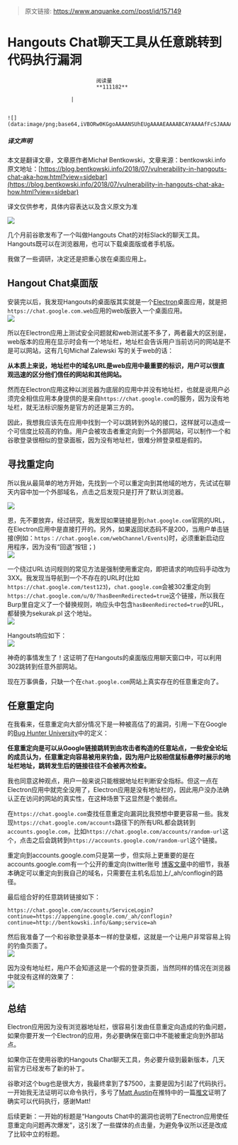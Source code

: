 > 原文链接: https://www.anquanke.com//post/id/157149 


# Hangouts Chat聊天工具从任意跳转到代码执行漏洞


                                阅读量   
                                **111182**
                            
                        |
                        
                                                                                                                                    ![](data:image/png;base64,iVBORw0KGgoAAAANSUhEUgAAAAEAAAABCAYAAAAfFcSJAAAAAXNSR0IArs4c6QAAAARnQU1BAACxjwv8YQUAAAAJcEhZcwAADsQAAA7EAZUrDhsAAAANSURBVBhXYzh8+PB/AAffA0nNPuCLAAAAAElFTkSuQmCC)
                                                                                            



##### 译文声明

本文是翻译文章，文章原作者Michał Bentkowski，文章来源：bentkowski.info
                                <br>原文地址：[https://blog.bentkowski.info/2018/07/vulnerability-in-hangouts-chat-aka-how.html?view=sidebar](https://blog.bentkowski.info/2018/07/vulnerability-in-hangouts-chat-aka-how.html?view=sidebar)

译文仅供参考，具体内容表达以及含义原文为准

[![](https://p3.ssl.qhimg.com/t0179fdef19ec63f564.jpg)](https://p3.ssl.qhimg.com/t0179fdef19ec63f564.jpg)

几个月前谷歌发布了一个叫做Hangouts Chat的对标Slack的聊天工具。Hangouts既可以在浏览器用，也可以下载桌面版或者手机版。

我做了一些调研，决定还是把重心放在桌面应用上。



## Hangout Chat桌面版

安装完以后，我发现Hangouts的桌面版其实就是一个[Electron](https://sites.google.com/site/bughunteruniversity/nonvuln/open-redirect)桌面应用，就是把`https://chat.google.com.web`应用的web版嵌入一个桌面应用。<br>[![](https://p4.ssl.qhimg.com/t0175196b76d5526803.png)](https://p4.ssl.qhimg.com/t0175196b76d5526803.png)

所以在Electron应用上测试安全问题就和web测试差不多了，两者最大的区别是，web版本的应用在显示时会有一个地址栏，地址栏会告诉用户当前访问的网站是不是可以网站，这有几句Michał Zalewski 写的关于web的话：

**从本质上来说，地址栏中的域名URL是web应用中最重要的标识，用户可以很直观迅速的区分他们信任的网站和其他网站。**

然而在Electron应用这种以浏览器为底层的应用中并没有地址栏，也就是说用户必须完全相信应用本身提供的是来自`https://chat.google.com`的服务，因为没有地址栏，就无法标识服务是官方的还是第三方的。

因此，我想我应该先在应用中找到一个可以跳转到外站的接口，这样就可以造成一个可信度比较高的钓鱼。用户会被攻击者重定向到一个外部网站，可以制作一个和谷歌登录很相似的登录面板，因为没有地址栏，很难分辨登录框是假的。



## 寻找重定向

所以我从最简单的地方开始，先找到一个可以重定向到其他域的地方，先试试在聊天内容中加一个外部域名，点击之后发现只是打开了默认浏览器。

[![](https://p2.ssl.qhimg.com/t013d8973d303f2af84.gif)](https://p2.ssl.qhimg.com/t013d8973d303f2af84.gif)

恩，先不要放弃，经过研究，我发现如果链接是到`chat.google.com`官网的URL，在Electron应用中是直接打开的。另外，如果返回状态码不是200，当用户单击链接(例如：`https：//chat.google.com/webChannel/Events`)时，必须重新启动应用程序，因为没有“回退”按钮；)<br>[![](https://p3.ssl.qhimg.com/t013609004fbc626c27.gif)](https://p3.ssl.qhimg.com/t013609004fbc626c27.gif)

一个绕过URL访问规则的常见方法是强制使用重定向，即把请求的响应码手动改为3XX。我发现当导航到一个不存在的URL时(比如`https://chat.google.com/test123`)，`chat.google.com`会被302重定向到`https://chat.google.com/u/0/?hasBeenRedirected=true`这个链接，所以我在Burp里自定义了一个替换规则，响应头中包含`hasBeenRedirected=true`的URL，都替换为sekurak.pl 这个地址。<br>[![](https://p1.ssl.qhimg.com/t0132b52694083332e3.png)](https://p1.ssl.qhimg.com/t0132b52694083332e3.png)

Hangouts响应如下：<br>[![](https://p2.ssl.qhimg.com/t01fbe255ed7a656624.gif)](https://p2.ssl.qhimg.com/t01fbe255ed7a656624.gif)

神奇的事情发生了！这证明了在Hangouts的桌面版应用聊天窗口中，可以利用302跳转到任意外部网站。

现在万事俱备，只缺一个在`chat.google.com`网站上真实存在的任意重定向了。



## 任意重定向

在我看来，任意重定向大部分情况下是一种被高估了的漏洞，引用一下在Google的[Bug Hunter University](https://sites.google.com/site/bughunteruniversity/nonvuln/open-redirect)中的定义：

**任意重定向是可以从Google链接跳转到由攻击者构造的任意站点，一些安全论坛的成员认为，任意重定向容易被用来钓鱼，因为用户比较相信鼠标悬停时展示的地址栏地址，跳转发生后的链接往往不会被再次检查。**

我也同意这种观点，用户一般来说只能根据地址栏判断安全指标。但这一点在Electron应用中就完全没用了，Electron应用是没有地址栏的，因此用户没办法确认正在访问的网站的真实性，在这种场景下这显然是个脆弱点。

在`https://chat.google.com`查找任意重定向漏洞比我预想中要更容易一些。我发现`https://chat.google.com/accounts`路径下的所有URL都会跳转到`accounts.google.com`，比如`https://chat.google.com/accounts/random-url`这个，点击之后会跳转到`https://accounts.google.com/random-url`这个链接。

重定向到accounts.google.com只是第一步，但实际上更重要的是在accounts.google.com有一个公开的重定向(twitter账号 [博客文章](https://vagmour.eu/google-open-url-redirection/)中的细节，我基本确定可以重定向到我自己的域名，只需要在主机名后加上/_ah/conflogin的路径。

最后组合好的任意跳转链接如下：

```
https://chat.google.com/accounts/ServiceLogin?continue=https://appengine.google.com/_ah/conflogin?continue=http://bentkowski.info/&amp;service=ah
```

然后我准备了一个和谷歌登录基本一样的登录框，这就是一个让用户非常容易上钩的钓鱼页面了。<br>[![](https://p3.ssl.qhimg.com/t01570f98a761a7e419.gif)](https://p3.ssl.qhimg.com/t01570f98a761a7e419.gif)

因为没有地址栏，用户不会知道这是一个假的登录页面，当然同样的情况在浏览器中就没有这样的效果了：<br>[![](https://p4.ssl.qhimg.com/t016f060fef63f7329f.png)](https://p4.ssl.qhimg.com/t016f060fef63f7329f.png)



## 总结

Electron应用因为没有浏览器地址栏，很容易引发由任意重定向造成的钓鱼问题，如果你要开发一个Electron的应用，务必要确保在窗口中不能被重定向到外部站点。

如果你正在使用谷歌的Hangouts Chat聊天工具，务必要升级到最新版本，几天前官方已经发布了新的补丁。

谷歌对这个bug也是很大方，我最终拿到了$7500，主要是因为引起了代码执行。一开始我无法证明可以命令执行，多亏了[Matt Austin](https://twitter.com/mattaustin)在推特中的一篇[推文](https://twitter.com/mattaustin/status/1022648925902200832)证明了确实可以代码执行，感谢Matt!

后续更新：一开始的标题是“Hangouts Chat中的漏洞也说明了Enectron应用使任意重定向问题再次爆发”，这引发了一些媒体的点击量，为避免争议所以还是改成了比较中立的标题。
